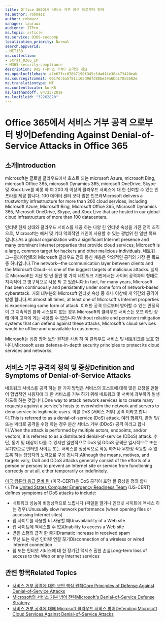 ```yaml
---
title: Office 365에서 서비스 거부 공격 으로부터 방어
ms.author: robmazz
author: robmazz
manager: laurawi
audience: ITPro
ms.topic: article
ms.service: O365-seccomp
localization_priority: Normal
search.appverid:
- MET150
ms.collection:
- Strat_O365_IP
- M365-security-compliance
description: DoS (서비스 거부) 공격의 개요
ms.openlocfilehash: a7e67fcc87867190f345c5dad14e38a473420eab
ms.sourcegitcommit: 0017dc6a5f81c165d9dfd88be39a6bb17856582e
ms.translationtype: MT
ms.contentlocale: ko-KR
ms.lasthandoff: 04/23/2019
ms.locfileid: "32262820"
---
```

# <a name="defending-against-denial-of-service-attacks-in-office-365"></a><span data-ttu-id="ed9b4-103">Office 365에서 서비스 거부 공격 으로부터 방어</span><span class="sxs-lookup"><span data-stu-id="ed9b4-103">Defending Against Denial-of-Service Attacks in Office 365</span></span>

## <a name="introduction"></a><span data-ttu-id="ed9b4-104">소개</span><span class="sxs-lookup"><span data-stu-id="ed9b4-104">Introduction</span></span>
<span data-ttu-id="ed9b4-105">microsoft는 글로벌 클라우드에서 호스트 되는 microsoft Azure, microsoft Bing, microsoft Office 365, microsoft Dynamics 365, microsoft OneDrive, Skype 및 Xbox Live를 비롯 하 여 200 개 이상의 클라우드 서비스에 대 한 신뢰할 수 있는 인프라를 제공 합니다. 100 데이터 센터 보다 많은 인프라</span><span class="sxs-lookup"><span data-stu-id="ed9b4-105">Microsoft delivers a trustworthy infrastructure for more than 200 cloud services, including Microsoft Azure, Microsoft Bing, Microsoft Office 365, Microsoft Dynamics 365, Microsoft OneDrive, Skype, and Xbox Live that are hosted in our global cloud infrastructure of more than 100 datacenters.</span></span>

<span data-ttu-id="ed9b4-106">인터넷 현재 상태와 클라우드 서비스를 제공 하는 다양 한 인터넷 속성을 가진 전역 조직으로, Microsoft는 해커 및 기타 악의적인 개인이 사용할 수 있는 광범위 한 일반 목표입니다.</span><span class="sxs-lookup"><span data-stu-id="ed9b4-106">As a global organization with a significant Internet presence and many prominent Internet properties that provide cloud services, Microsoft is a large, common target for hackers and other malicious individuals.</span></span> <span data-ttu-id="ed9b4-107">네트워크--클라이언트와 Microsoft 클라우드 간의 통신 계층은 악의적인 공격의 가장 큰 목표 중 하나입니다.</span><span class="sxs-lookup"><span data-stu-id="ed9b4-107">The network--the communication layer between clients and the Microsoft Cloud--is one of the biggest targets of malicious attacks.</span></span> <span data-ttu-id="ed9b4-108">실제로 Microsoft는 지난 몇 년 동안 몇 가지 네트워크 기반에서는 사이버 공격과의 형태로 지속적이 고 영구적으로 사용 되 고 있습니다.</span><span class="sxs-lookup"><span data-stu-id="ed9b4-108">In fact, for many years, Microsoft has been continuously and persistently under some form of network-based cyberattack.</span></span> <span data-ttu-id="ed9b4-109">거의 대부분의 Microsoft 인터넷 속성 중 하나 이상에 게 약간의 공격이 발생 합니다.</span><span class="sxs-lookup"><span data-stu-id="ed9b4-109">At almost all times, at least one of Microsoft's Internet properties is experiencing some form of attack.</span></span> <span data-ttu-id="ed9b4-110">이러한 공격 으로부터 방어할 수 있는 안정적이 고 지속적인 완화 시스템이 없는 경우 Microsoft의 클라우드 서비스는 오프 라인 상태 이며 고객에 게는 사용할 수 없습니다.</span><span class="sxs-lookup"><span data-stu-id="ed9b4-110">Without reliable and persistent mitigation systems that can defend against these attacks, Microsoft's cloud services would be offline and unavailable to customers.</span></span>

<span data-ttu-id="ed9b4-111">Microsoft는 심층 방어 보안 원칙을 사용 하 여 클라우드 서비스 및 네트워크를 보호 합니다.</span><span class="sxs-lookup"><span data-stu-id="ed9b4-111">Microsoft uses defense-in-depth security principles to protect its cloud services and networks.</span></span> 

## <a name="definition-and-symptoms-of-denial-of-service-attacks"></a><span data-ttu-id="ed9b4-112">서비스 거부 공격의 정의 및 증상</span><span class="sxs-lookup"><span data-stu-id="ed9b4-112">Definition and Symptoms of Denial-of-Service Attacks</span></span>
<span data-ttu-id="ed9b4-113">네트워크 서비스를 공격 하는 한 가지 방법은 서비스의 호스트에 대해 많은 요청을 만들어 합법적인 사용자에 대 한 서비스를 거부 하기 위해 네트워크 및 서버에 과부하가 발생 하도록 하는 것입니다.</span><span class="sxs-lookup"><span data-stu-id="ed9b4-113">One way to attack network services is to create many requests against a service's hosts to overwhelm the network and servers to deny service to legitimate users.</span></span> <span data-ttu-id="ed9b4-114">이를 DoS (서비스 거부) 공격 이라고 합니다.</span><span class="sxs-lookup"><span data-stu-id="ed9b4-114">This is referred to as a denial-of-service (DoS) attack.</span></span> <span data-ttu-id="ed9b4-115">여러 행위자, 끝점 및/또는 벡터로 공격을 수행 하는 경우 분산 서비스 거부 (DDoS) 공격 이라고 합니다.</span><span class="sxs-lookup"><span data-stu-id="ed9b4-115">When the attack is performed by multiple actors, endpoints, and/or vectors, it is referred to as a distributed denial-of-service (DDoS) attack.</span></span> <span data-ttu-id="ed9b4-116">수단, 동기 및 대상이 다를 수 있지만 일반적으로 DoS 및 DDoS 공격은 일시적으로 또는 무기한으로 인터넷 사이트 또는 서비스를 정상적으로 작동 하거나 무한정 작동할 수 없도록 하는 담당자의 노력으로 구성 됩니다.</span><span class="sxs-lookup"><span data-stu-id="ed9b4-116">Although the means, motives, and targets vary, DoS and DDoS attacks generally consist of the efforts of a person or persons to prevent an Internet site or service from functioning correctly or at all, either temporarily or indefinitely.</span></span>

<span data-ttu-id="ed9b4-117">[미국 컴퓨터 응급 준비 팀](https://www.us-cert.gov/) (미국-CERT)은 DoS 공격이 포함 될 증상을 정의 합니다.</span><span class="sxs-lookup"><span data-stu-id="ed9b4-117">The [United States Computer Emergency Readiness Team](https://www.us-cert.gov/) (US-CERT) defines symptoms of DoS attacks to include:</span></span>
- <span data-ttu-id="ed9b4-118">네트워크 성능이 비정상적으로 느립니다 (파일을 열거나 인터넷 사이트에 액세스 하는 경우).</span><span class="sxs-lookup"><span data-stu-id="ed9b4-118">Unusually slow network performance (when opening files or accessing Internet sites)</span></span>
- <span data-ttu-id="ed9b4-119">웹 사이트를 사용할 비 사용할 때</span><span class="sxs-lookup"><span data-stu-id="ed9b4-119">Unavailability of a Web site</span></span>
- <span data-ttu-id="ed9b4-120">웹 사이트에 액세스할 수 없음</span><span class="sxs-lookup"><span data-stu-id="ed9b4-120">Inability to access a Web site</span></span>
- <span data-ttu-id="ed9b4-121">받은 스팸의 급격 한 증가</span><span class="sxs-lookup"><span data-stu-id="ed9b4-121">Dramatic increase in received spam</span></span>
- <span data-ttu-id="ed9b4-122">무선 또는 유선 인터넷 연결 끊기</span><span class="sxs-lookup"><span data-stu-id="ed9b4-122">Disconnection of a wireless or wired Internet connection</span></span>
- <span data-ttu-id="ed9b4-123">웹 또는 인터넷 서비스에 대 한 장기간 액세스 권한 손실</span><span class="sxs-lookup"><span data-stu-id="ed9b4-123">Long-term loss of access to the Web or any Internet services</span></span>

## <a name="related-topics"></a><span data-ttu-id="ed9b4-124">관련 항목</span><span class="sxs-lookup"><span data-stu-id="ed9b4-124">Related Topics</span></span>
- [<span data-ttu-id="ed9b4-125">서비스 거부 공격에 대한 보안 핵심 원칙</span><span class="sxs-lookup"><span data-stu-id="ed9b4-125">Core Principles of Defense Against Denial-of-Service Attacks</span></span>](office-365-core-principles-of-defense-against-dos-attacks.md)
- [<span data-ttu-id="ed9b4-126">Microsoft의 서비스 거부 방어 전략</span><span class="sxs-lookup"><span data-stu-id="ed9b4-126">Microsoft's Denial-of-Service Defense Strategy</span></span>](office-365-microsoft-dos-defense-strategy.md)
- [<span data-ttu-id="ed9b4-127">서비스 거부 공격에 대해 Microsoft 클라우드 서비스 방어</span><span class="sxs-lookup"><span data-stu-id="ed9b4-127">Defending Microsoft Cloud Services Against Denial-of-Service Attacks</span></span>](office-365-defending-cloud-services-against-dos-attacks.md)
